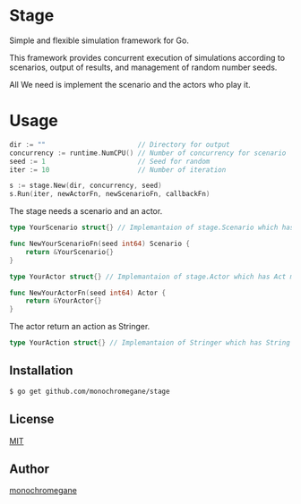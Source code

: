 # Stage

Simple and flexible simulation framework for Go.

This framework provides concurrent execution of simulations according to scenarios, output of results, and management of random number seeds.

All We need is implement the scenario and the actors who play it.

# Usage

```go
dir := ""                       // Directory for output
concurrency := runtime.NumCPU() // Number of concurrency for scenario
seed := 1                       // Seed for random
iter := 10                      // Number of iteration

s := stage.New(dir, concurrency, seed)
s.Run(iter, newActorFn, newScenarioFn, callbackFn)
```

The stage needs a scenario and an actor.

```go
type YourScenario struct{} // Implemantaion of stage.Scenario which has Scan and Line methods.

func NewYourScenarioFn(seed int64) Scenario {
    return &YourScenario{}
}

type YourActor struct{} // Implemantaion of stage.Actor which has Act method.

func NewYourActorFn(seed int64) Actor {
    return &YourActor{}
}
```

The actor return an action as Stringer.

```go
type YourAction struct{} // Implemantaion of Stringer which has String method.
```

## Installation

```sh
$ go get github.com/monochromegane/stage
```

## License

[MIT](https://github.com/monochromegane/stage/blob/master/LICENSE)

## Author

[monochromegane](https://github.com/monochromegane)
